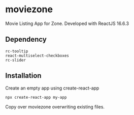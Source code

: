 # moviezone
Movie Listing App for Zone. Developed with ReactJS 16.6.3

## Dependency
```
rc-tooltip
react-multiselect-checkboxes
rc-slider
```

## Installation
Create an empty app using create-react-app
```
npx create-react-app my-app
```
Copy over moviezone overwriting existing files.

